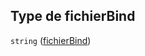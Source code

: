 ## Type de fichierBind

`string` ([fichierBind](frw-transmission-definitions-options-properties-fichierbind.md))
